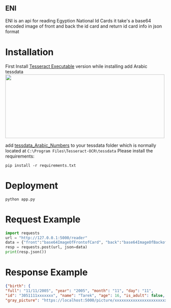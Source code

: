 ## ENI
ENI is an api for reading Egyption National Id Cards 
it take's a base64 encoded image of front and back the id card
and return id card info in json format 
# Installation
First Install [Tesseract Executable]((https://github.com/UB-Mannheim/tesseract/wiki)) version 
while installing add Arabic tessdata 
<img src="https://user-images.githubusercontent.com/74266531/169664042-8fb1a519-3564-4852-a0e0-f840f58d219b.png" width="500" height="200" />

add [tessdata_Arabic_Numbers](https://github.com/ahmed-tea/tessdata_Arabic_Numbers/) to your tessdata folder which is normally located at ``C:\Program Files\Tesseract-OCR\tessdata``
Please install the requirements:
```
pip install -r requirements.txt
```
# Deployment
```
python app.py
```
# Request Example 
```python
import requests
url = "http://127.0.0.1:5000/reader" 
data = {"front":"base64ImageOfFrontofCard", "back":"base64ImageOfBackofCard"}
resp = requests.post(url, json=data)
print(resp.json())
```
# Response Example
```json
{"birth": {
"full": "11/11/2005", "year": "2005", "month": "11", "day": "11",
"id": "3051111xxxxxxx", "name": "Tarek", "age": 16, "is_adult": false, "gender": "Male", "religion": "Muslim", "job": "Student", "province" : "cairo", "picture": "http://127.0.0.1:5000/picrute/xxxxxxxxxxxxxxxxxxxxxxx",
"gray_picture": "https://localhost:5000/picture/xxxxxxxxxxxxxxxxxxxxxxx/gray"}}
```
    



